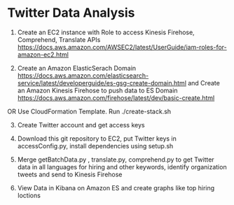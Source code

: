 # Twitter Data Analysis

1) Create an EC2 instance with Role to access Kinesis Firehose, Comprehend, Translate APIs
https://docs.aws.amazon.com/AWSEC2/latest/UserGuide/iam-roles-for-amazon-ec2.html

2) Create an Amazon ElasticSerach Domain
https://docs.aws.amazon.com/elasticsearch-service/latest/developerguide/es-gsg-create-domain.html
and 
Create an Amazon Kinesis Firehose to push data to ES Domain
https://docs.aws.amazon.com/firehose/latest/dev/basic-create.html

OR
Use CloudFormation Template. Run ./create-stack.sh

3) Create Twitter account and get access keys

4) Download this git repository to EC2, put Twitter keys in accessConfig.py, install dependencies using setup.sh

5) Merge getBatchData.py , translate.py, comprehend.py to get Twitter data in all languages for hiring and other keywords, 
identify organization tweets and send to Kinesis Firehose

6) View Data in Kibana on Amazon ES and create graphs like top hiring loctions

